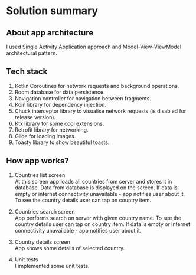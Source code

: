 # Solution summary

## About app architecture

I used Single Activity Application approach and Model-View-ViewModel architectural pattern.

## Tech stack
 
 1. Kotlin Coroutines for network requests and background operations.
 2. Room database for data persistence.
 3. Navigation controller for navigation between fragments.
 4. Koin library for dependency injection.
 5. Chuck interceptor library to visualise network requests (is disabled for release version).
 6. Ktx library for some cool extensions.
 7. Retrofit library for networking.
 8. Glide for loading images.
 9. Toasty library to show beautiful toasts.

## How app works?

1. Countries list screen <br />
At this screen app loads all countries from server and stores it in database.
Data from database is displayed on the screen. If data is empty or internet connectivity 
unavailable - app notifies user about it. To see the country details user can tap on country item.

2. Countries search screen <br /> 
App performs search on server with given country name. To see the country details user can tap on country item.
If data is empty or internet connectivity unavailable - app notifies user about it. 

3. Country details screen <br />
App shows some details of selected country.
 
4. Unit tests  <br />
I implemented some unit tests.
 

